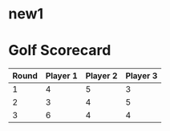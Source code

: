 # new1<!DOCTYPE html>
<html lang="en">
<head>
    <meta charset="UTF-8">
    <meta name="viewport" content="width=device-width, initial-scale=1.0">
    <title>Golf Scorecard</title>
    <link rel="stylesheet" href="styles.css">
</head>
<body>
    <h1>Golf Scorecard</h1>
    <table class="scorecard">
        <thead>
            <tr>
                <th>Round</th>
                <th>Player 1</th>
                <th>Player 2</th>
                <th>Player 3</th>
            </tr>
        </thead>
        <tbody>
            <tr>
                <td>1</td>
                <td>4</td>
                <td>5</td>
                <td>3</td>
            </tr>
            <tr>
                <td>2</td>
                <td>3</td>
                <td>4</td>
                <td>5</td>
            </tr>
            <tr>
                <td>3</td>
                <td>6</td>
                <td>4</td>
                <td>4</td>
            </tr>
        </tbody>
    </table>
</body>
</html>
